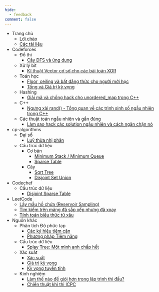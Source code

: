 ```yaml
---
hide:
  - feedback
comment: false
---
```


- Trang chủ
    - [Lời chào](index.md)
    - [Các tài liệu](navigation.md)
- Codeforces
    - Đồ thị
        - [Cây DFS và ứng dụng](Codeforces/graph/dfs_tree.md)
    - Xử lý bit
        - [Kĩ thuật Vector cơ sở cho các bài toán XOR](Codeforces/bit_manipulation/xor_basis.md)
    - Toán học
        - [Floor, ceiling và bất đẳng thức cho người mới học](Codeforces/math/floors_ceilings_inequalities.md)
        - [Tổng và Giá trị kỳ vọng](Codeforces/math/sums_and_expected_value.md)
    - Hashing
        - [Giải mã và chống hack cho unordered_map trong C++](Codeforces/hashing/blowing_up_unordered_map.md)
    - C++
        - [Ngưng xài rand() - Tổng quan về các trình sinh số ngẫu nhiên trong C++](Codeforces/c++/no_rand.md)
    - Các thuật toán ngẫu nhiên và gần đúng
        - [Làm sao hack các solution ngẫu nhiên và cách ngăn chặn nó](Codeforces/randomized_algorithms/hacking_randomized_solutions.md)
- cp-algorithms
    - Đại số
        - [Luỹ thừa nhị phân](cp-algorithms/algebra/binary_exponentiation.md)
    - Cấu trúc dữ liệu
        - Cơ bản
            - [Minimum Stack / Minimum Queue](cp-algorithms/data_structures/fundamentals/min_stack_min_queue.md)
            - [Sparse Table](cp-algorithms/data_structures/fundamentals/sparse_table.md)
        - Cây
            - [Sqrt Tree](cp-algorithms/data_structures/trees/sqrt_tree.md)
            - [Disjoint Set Union](cp-algorithms/data_structures/trees/dsu.md)
- Codechef
    - Cấu trúc dữ liệu
        - [Disjoint Sparse Table](Codechef/data_structures/disjoint_sparse_table.md)
- LeetCode
    - [Lấy mẫu hồ chứa (Reservoir Sampling)](LeetCode/reservoir_sampling.md)
    - [Tìm kiếm trên mảng đã sắp xếp nhưng đã xoay](LeetCode/search_in_rotated_sorted_array.md)
    - [Tính toán biểu thức từ xâu](LeetCode/basic_calculator.md)
- Nguồn khác
    - Phân tích Độ phức tạp
        - [Các ký hiệu tiệm cận](Misc/complexity_analysis/asymptotic_notations.md)
        - [Phương pháp Tiềm năng](Misc/complexity_analysis/potential_method.md)
    - Cấu trúc dữ liệu
        - [Splay Tree: Một mình anh chấp hết](Misc/data_structures/splay_tree.md)
    - Xác suất
        - [Xác suất](Misc/probability/probability.md)
        - [Giá trị kỳ vọng](Misc/probability/expected_value.md)
        - [Kỳ vọng tuyến tính](Misc/probability/linearity_of_expectation.md)
    - Kinh nghiệm
        - [Làm thế nào để giỏi hơn trong lập trình thi đấu?](Misc/experience/being_better.md)
        - [Chiến thuật khi thi ICPC](Misc/experience/icpc_strategy.md)